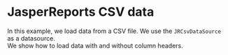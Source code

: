 # JasperReports CSV data

In this example, we load data from a CSV file. We use the `JRCsvDataSource` as a datasource.  
We show how to load data with and without column headers.  
